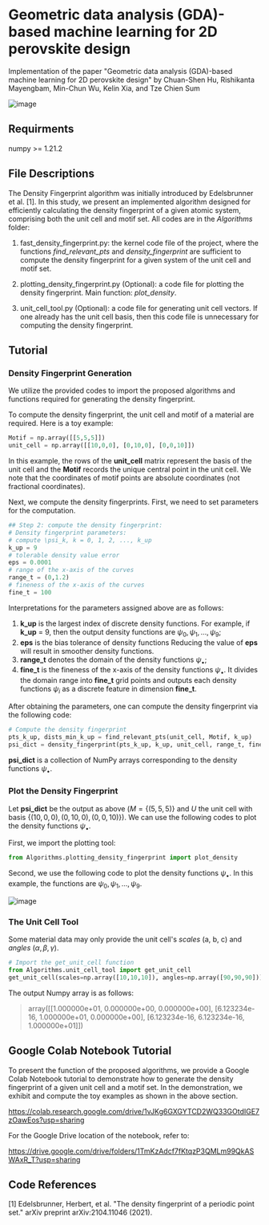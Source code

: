 # Geometric data analysis (GDA)-based machine learning for 2D perovskite design

Implementation of the paper "Geometric data analysis (GDA)-based machine learning for 2D perovskite design" by Chuan-Shen Hu, Rishikanta Mayengbam, Min-Chun Wu, Kelin Xia, and Tze Chien Sum

![image](https://github.com/peterbillhu/DFOn2DProveskites/assets/28446650/6bf0f532-f02d-4c3e-834a-27ff44e75fca)

## Requirments

numpy >= 1.21.2

## File Descriptions

The Density Fingerprint algorithm was initially introduced by Edelsbrunner et al. [1]. In this study, we present an implemented algorithm designed for efficiently calculating the density fingerprint of a given atomic system, comprising both the unit cell and motif set. All codes are in the _Algorithms_ folder:

1. fast_density_fingerprint.py: the kernel code file of the project, where the functions _find_relevant_pts_ and _density_fingerprint_ are sufficient to compute the density fingerprint for a given system of the unit cell and motif set.

2. plotting_density_fingerprint.py (Optional): a code file for plotting the density fingerprint. Main function: _plot_density_.

3. unit_cell_tool.py (Optional): a code file for generating unit cell vectors. If one already has the unit cell basis, then this code file is unnecessary for computing the density fingerprint.

## Tutorial

### Density Fingerprint Generation 

We utilize the provided codes to import the proposed algorithms and functions required for generating the density fingerprint.

To compute the density fingerprint, the unit cell and motif of a material are required. Here is a toy example:

```python
Motif = np.array([[5,5,5]])
unit_cell = np.array([[10,0,0], [0,10,0], [0,0,10]])
```
In this example, the rows of the **unit_cell** matrix represent the basis of the unit cell and the **Motif** records the unique central point in the unit cell. We note that the coordinates of motif points are absolute coordinates (not fractional coordinates).

Next, we compute the density fingerprints. First, we need to set parameters for the computation.
```python
## Step 2: compute the density fingerprint:
# Density fingerprint parameters:
# compute \psi_k, k = 0, 1, 2, ..., k_up
k_up = 9
# tolerable density value error
eps = 0.0001
# range of the x-axis of the curves
range_t = (0,1.2)
# fineness of the x-axis of the curves
fine_t = 100
````
Interpretations for the parameters assigned above are as follows:

1. **k_up** is the largest index of discrete density functions. For example, if **k_up** = 9, then the output density functions are $`\psi_0, \psi_1, \dots, \psi_9`$;
2. **eps** is the bias tolerance of density functions Reducing the value of **eps** will result in smoother density functions.
3. **range_t** denotes the domain of the density functions $`\psi_\bullet`$;
4. **fine_t** is the fineness of the x-axis of the density functions $`\psi_\bullet`$. It divides the domain range into **fine_t** grid points and outputs each density functions $`\psi_i`$ as a discrete feature in dimension **fine_t**.

After obtaining the parameters, one can compute the density fingerprint via the following code:

```python
# Compute the density fingerprint
pts_k_up, dists_min_k_up = find_relevant_pts(unit_cell, Motif, k_up)
psi_dict = density_fingerprint(pts_k_up, k_up, unit_cell, range_t, fine_t, eps)  ## psi_dict is a collection of density fingerprint codes
```
**psi_dict** is a collection of NumPy arrays corresponding to the density functions $`\psi_\bullet`$.

### Plot the Density Fingerprint

Let **psi_dict** be the output as above ($`M = \{ (5,5,5) \}`$ and $`U`$ the unit cell with basis $\{ (10,0,0), (0,10,0), (0,0,10) \}$). We can use the following codes to plot the density functions $`\psi_\bullet`$.

First, we import the plotting tool:

```python
from Algorithms.plotting_density_fingerprint import plot_density
```

Second, we use the following code to plot the density functions $`\psi_\bullet`$. In this example, the functions are $`\psi_0, \psi_1, \dots, \psi_9`$.

![image](https://github.com/peterbillhu/DFOn2DProveskites/assets/28446650/cae6197f-4680-4e8a-b0ff-c532ce41552a)


### The Unit Cell Tool

Some material data may only provide the unit cell's _scales_ (a, b, c) and _angles_ $`(\alpha, \beta, \gamma)`$.

```python
# Import the get_unit_cell function
from Algorithms.unit_cell_tool import get_unit_cell
get_unit_cell(scales=np.array([10,10,10]), angles=np.array([90,90,90]))
```

The output Numpy array is as follows:
> array([[1.000000e+01, 0.000000e+00, 0.000000e+00],
       [6.123234e-16, 1.000000e+01, 0.000000e+00],
       [6.123234e-16, 6.123234e-16, 1.000000e+01]])

## Google Colab Notebook Tutorial

To present the function of the proposed algorithms, we provide a Google Colab Notebook tutorial to demonstrate how to generate the density fingerprint of a given unit cell and a motif set. In the demonstration, we exhibit and compute the toy examples as shown in the above section. 

https://colab.research.google.com/drive/1vJKg6GXGYTCD2WQ33GOtdIGE7zOawEos?usp=sharing

For the Google Drive location of the notebook, refer to: 

https://drive.google.com/drive/folders/1TmKzAdcf7fKtqzP3QMLm99QkASWAxR_T?usp=sharing

## Code References

[1] Edelsbrunner, Herbert, et al. "The density fingerprint of a periodic point set." arXiv preprint arXiv:2104.11046 (2021).
